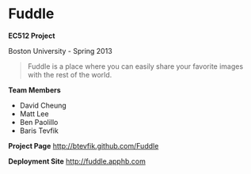 Fuddle
======

**EC512 Project**

Boston University - Spring 2013

>Fuddle is a place where you can easily share your favorite images with the rest of the world.     

**Team Members**

* David Cheung
* Matt Lee
* Ben Paolillo
* Baris Tevfik 

**Project Page** http://btevfik.github.com/Fuddle

**Deployment Site** http://fuddle.apphb.com 
